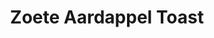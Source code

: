 ---
title: Zoete Aardappel Toast
description: Gezond alternatief voor toast met diverse toppings
image: https://images.pexels.com/photos/7664377/pexels-photo-7664377.jpeg
categories: [Ontbijt, Lunch, Koolhydraatarm]
tijd: 25
portions: 2
ingredients:
  - 1 grote zoete aardappel
  - 2 el olijfolie
  - Toppings optie 1;
  - 1 avocado
  - Cherrytomaatjes
  - Chilivlokken
  - Toppings optie 2;
  - Hummus
  - Gegrilde paprika
  - Pijnboompitten
  - Toppings optie 3;
  - Cottage cheese
  - Gerookte zalm
  - Verse dille
instructions:
  - Snijd de zoete aardappel in plakken van 1 cm.
  - Bestrijk met olijfolie.
  - Bak 15 min in een airfryer op 200°C.
  - Of bak 20-25 min in de oven op 200°C.
  - Keer halverwege om.
  - Beleg naar keuze met de toppings.
  - Serveer direct voor de beste knapperigheid.
---